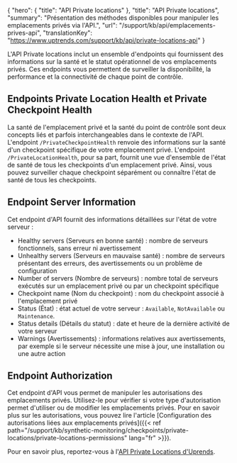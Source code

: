{
"hero": {
"title": "API Private locations"
},
"title": "API Private locations",
"summary": "Présentation des méthodes disponibles pour manipuler les emplacements privés via l'API.",
"url": "/support/kb/api/emplacements-prives-api",
"translationKey": "https://www.uptrends.com/support/kb/api/private-locations-api"
}

L'API Private locations inclut un ensemble d'endpoints qui fournissent des informations sur la santé et le statut opérationnel de vos emplacements privés. Ces endpoints vous permettent de surveiller la disponibilité, la performance et la connectivité de chaque point de contrôle.

## Endpoints Private Location Health et Private Checkpoint Health

La santé de l'emplacement privé et la santé du point de contrôle sont deux concepts liés et parfois interchangeables dans le contexte de l'API. L'endpoint `/PrivateCheckpointHealth` renvoie des informations sur la santé d'un checkpoint spécifique de votre emplacement privé. L'endpoint `/PrivateLocationHealth`, pour sa part, fournit une vue d'ensemble de l'état de santé de tous les checkpoints d'un emplacement privé. Ainsi, vous pouvez surveiller chaque checkpoint séparément ou connaître l'état de santé de tous les checkpoints.

## Endpoint Server Information

Cet endpoint d'API fournit des informations détaillées sur l'état de votre serveur :

- Healthy servers (Serveurs en bonne santé) : nombre de serveurs fonctionnels, sans erreur ni avertissement
- Unhealthy servers (Serveurs en mauvaise santé) : nombre de serveurs présentant des erreurs, des avertissements ou un problème de configuration
- Number of servers (Nombre de serveurs) : nombre total de serveurs exécutés sur un emplacement privé ou par un checkpoint spécifique
- Checkpoint name (Nom du checkpoint) : nom du checkpoint associé à l'emplacement privé
- Status (État) : état actuel de votre serveur : `Available`, `NotAvailable` ou `Maintenance`.
- Status details (Détails du statut) : date et heure de la dernière activité de votre serveur
- Warnings (Avertissements) : informations relatives aux avertissements, par exemple si le serveur nécessite une mise à jour, une installation ou une autre action

## Endpoint Authorization

Cet endpoint d'API vous permet de manipuler les autorisations des emplacements privés. Utilisez-le pour vérifier si votre type d'autorisation permet d'utiliser ou de modifier les emplacements privés. Pour en savoir plus sur les autorisations, vous pouvez lire l'article [Configuration des autorisations liées aux emplacements privés]({{< ref path="/support/kb/synthetic-monitoring/checkpoints/private-locations/private-locations-permissions" lang="fr" >}}).

Pour en savoir plus, reportez-vous à l'[API Private Locations d'Uprends](https://api.uptrends.com/v4/swagger/index.html?url=/v4/swagger/v1/swagger.json#/PrivateLocation).